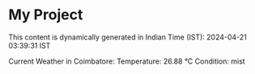 # My Project

This content is dynamically generated in Indian Time (IST): 2024-04-21 03:39:31 IST


Current Weather in Coimbatore:
Temperature: 26.88 °C
Condition: mist
